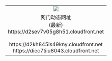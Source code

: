 ﻿<table>
  <tr></tr>
  <tr><td colspan=2 align=center><img src="https://d2sev7v05g8h51.cloudfront.net/Up/oGate.jpg" /></td></tr>
  <tr><td colspan=2 align=center>网门动态网址<br/>(最新)
<br>https://d2sev7v05g8h51.cloudfront.net
<br/>
<br>https://d2kh845is49kny.cloudfront.net
<br>https://diec7tiiu8043.cloudfront.net
    </td>
  </tr>
</table>
